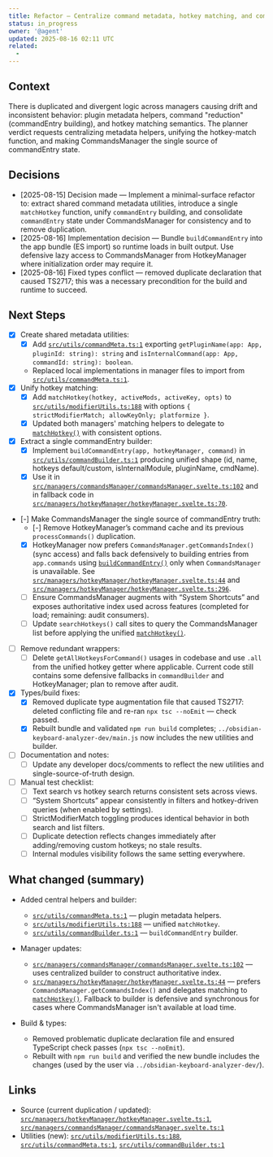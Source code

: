 ```yaml
---
title: Refactor — Centralize command metadata, hotkey matching, and commandEntry state
status: in_progress
owner: '@agent'
updated: 2025-08-16 02:11 UTC
related:
  -
---
```


## Context

There is duplicated and divergent logic across managers causing drift and inconsistent behavior: plugin metadata helpers, command "reduction" (commandEntry building), and hotkey matching semantics. The planner verdict requests centralizing metadata helpers, unifying the hotkey-match function, and making CommandsManager the single source of commandEntry state.

## Decisions

- [2025-08-15] Decision made — Implement a minimal-surface refactor to: extract shared command metadata utilities, introduce a single `matchHotkey` function, unify `commandEntry` building, and consolidate `commandEntry` state under CommandsManager for consistency and to remove duplication.
- [2025-08-16] Implementation decision — Bundle `buildCommandEntry` into the app bundle (ES import) so runtime loads in built output. Use defensive lazy access to CommandsManager from HotkeyManager where initialization order may require it.
- [2025-08-16] Fixed types conflict — removed duplicate declaration that caused TS2717; this was a necessary precondition for the build and runtime to succeed.

## Next Steps

- [x] Create shared metadata utilities:
  - [x] Add [`src/utils/commandMeta.ts:1`](src/utils/commandMeta.ts:1) exporting `getPluginName(app: App, pluginId: string): string` and `isInternalCommand(app: App, commandId: string): boolean`.
  - Replaced local implementations in manager files to import from [`src/utils/commandMeta.ts:1`](src/utils/commandMeta.ts:1).
- [x] Unify hotkey matching:
  - [x] Add `matchHotkey(hotkey, activeMods, activeKey, opts)` to [`src/utils/modifierUtils.ts:188`](src/utils/modifierUtils.ts:188) with options `{ strictModifierMatch; allowKeyOnly; platformize }`.
  - [x] Updated both managers' matching helpers to delegate to [`matchHotkey()`](src/utils/modifierUtils.ts:188) with consistent options.
- [x] Extract a single commandEntry builder:
  - [x] Implement `buildCommandEntry(app, hotkeyManager, command)` in [`src/utils/commandBuilder.ts:1`](src/utils/commandBuilder.ts:1) producing unified shape (id, name, hotkeys default/custom, isInternalModule, pluginName, cmdName).
  - [x] Use it in [`src/managers/commandsManager/commandsManager.svelte.ts:102`](src/managers/commandsManager/commandsManager.svelte.ts:102) and in fallback code in [`src/managers/hotkeyManager/hotkeyManager.svelte.ts:70`](src/managers/hotkeyManager/hotkeyManager.svelte.ts:70).
- [-] Make CommandsManager the single source of commandEntry truth:
  - [-] Remove HotkeyManager’s command cache and its previous `processCommands()` duplication.
  - [x] HotkeyManager now prefers `CommandsManager.getCommandsIndex()` (sync access) and falls back defensively to building entries from `app.commands` using [`buildCommandEntry()`](src/utils/commandBuilder.ts:1) only when `CommandsManager` is unavailable. See [`src/managers/hotkeyManager/hotkeyManager.svelte.ts:44`](src/managers/hotkeyManager/hotkeyManager.svelte.ts:44) and [`src/managers/hotkeyManager/hotkeyManager.svelte.ts:296`](src/managers/hotkeyManager/hotkeyManager.svelte.ts:296).
  - [ ] Ensure CommandsManager augments with “System Shortcuts” and exposes authoritative index used across features (completed for load; remaining: audit consumers).
  - [ ] Update `searchHotkeys()` call sites to query the CommandsManager list before applying the unified [`matchHotkey()`](src/utils/modifierUtils.ts:188).
- [ ] Remove redundant wrappers:
  - [ ] Delete `getAllHotkeysForCommand()` usages in codebase and use `.all` from the unified hotkey getter where applicable. Current code still contains some defensive fallbacks in `commandBuilder` and HotkeyManager; plan to remove after audit.
- [x] Types/build fixes:
  - [x] Removed duplicate type augmentation file that caused TS2717: deleted conflicting file and re-ran `npx tsc --noEmit` — check passed.
  - [x] Rebuilt bundle and validated `npm run build` completes; `../obsidian-keyboard-analyzer-dev/main.js` now includes the new utilities and builder.
- [ ] Documentation and notes:
  - [ ] Update any developer docs/comments to reflect the new utilities and single-source-of-truth design.
- [ ] Manual test checklist:
  - [ ] Text search vs hotkey search returns consistent sets across views.
  - [ ] “System Shortcuts” appear consistently in filters and hotkey-driven queries (when enabled by settings).
  - [ ] StrictModifierMatch toggling produces identical behavior in both search and list filters.
  - [ ] Duplicate detection reflects changes immediately after adding/removing custom hotkeys; no stale results.
  - [ ] Internal modules visibility follows the same setting everywhere.

## What changed (summary)

- Added central helpers and builder:

  - [`src/utils/commandMeta.ts:1`](src/utils/commandMeta.ts:1) — plugin metadata helpers.
  - [`src/utils/modifierUtils.ts:188`](src/utils/modifierUtils.ts:188) — unified `matchHotkey`.
  - [`src/utils/commandBuilder.ts:1`](src/utils/commandBuilder.ts:1) — `buildCommandEntry` builder.

- Manager updates:

  - [`src/managers/commandsManager/commandsManager.svelte.ts:102`](src/managers/commandsManager/commandsManager.svelte.ts:102) — uses centralized builder to construct authoritative index.
  - [`src/managers/hotkeyManager/hotkeyManager.svelte.ts:44`](src/managers/hotkeyManager/hotkeyManager.svelte.ts:44) — prefers `CommandsManager.getCommandsIndex()` and delegates matching to [`matchHotkey()`](src/utils/modifierUtils.ts:188). Fallback to builder is defensive and synchronous for cases where CommandsManager isn't available at load time.

- Build & types:
  - Removed problematic duplicate declaration file and ensured TypeScript check passes (`npx tsc --noEmit`).
  - Rebuilt with `npm run build` and verified the new bundle includes the changes (used by the user via `../obsidian-keyboard-analyzer-dev/`).

## Links

- Source (current duplication / updated): [`src/managers/hotkeyManager/hotkeyManager.svelte.ts:1`](src/managers/hotkeyManager/hotkeyManager.svelte.ts:1), [`src/managers/commandsManager/commandsManager.svelte.ts:1`](src/managers/commandsManager/commandsManager.svelte.ts:1)
- Utilities (new): [`src/utils/modifierUtils.ts:188`](src/utils/modifierUtils.ts:188), [`src/utils/commandMeta.ts:1`](src/utils/commandMeta.ts:1), [`src/utils/commandBuilder.ts:1`](src/utils/commandBuilder.ts:1)
